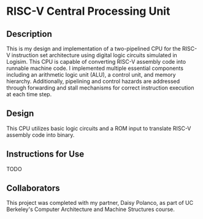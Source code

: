 # RISC-V Central Processing Unit

## Description

This is my design and implementation of a two-pipelined CPU for the RISC-V instruction set architecture using digital logic circuits simulated in Logisim. This CPU is capable of converting RISC-V assembly code into runnable machine code. I implemented multiple essential components including an arithmetic logic unit (ALU), a control unit, and memory hierarchy. Additionally, pipelining and control hazards are addressed through forwarding and stall mechanisms for correct instruction execution at each time step.

## Design 

This CPU utilizes basic logic circuits and a ROM input to translate RISC-V assembly code into binary.

## Instructions for Use

TODO

## Collaborators

This project was completed with my partner, Daisy Polanco, as part of UC Berkeley's Computer Architecture and Machine Structures course.




